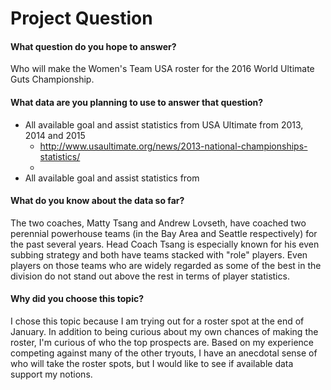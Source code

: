 # Project Question

#### What question do you hope to answer?
Who will make the Women's Team USA roster for the 2016 World Ultimate Guts Championship. 

#### What data are you planning to use to answer that question?
* All available goal and assist statistics from USA Ultimate from 2013, 2014 and 2015
  * http://www.usaultimate.org/news/2013-national-championships-statistics/
  * 
* All available goal and assist statistics from 

#### What do you know about the data so far?
The two coaches, Matty Tsang and Andrew Lovseth, have coached two perennial powerhouse teams (in the Bay Area and Seattle respectively) for the past several years. Head Coach Tsang is especially known for his even subbing strategy and both have teams stacked with "role" players. Even players on those teams who are widely regarded as some of the best in the division do not stand out above the rest in terms of player statistics.

#### Why did you choose this topic?
I chose this topic because I am trying out for a roster spot at the end of January. In addition to being curious about my own chances of making the roster, I'm curious of who the top prospects are. Based on my experience competing against many of the other tryouts, I have an anecdotal sense of who will take the roster spots, but I would like to see if available data support my notions.

